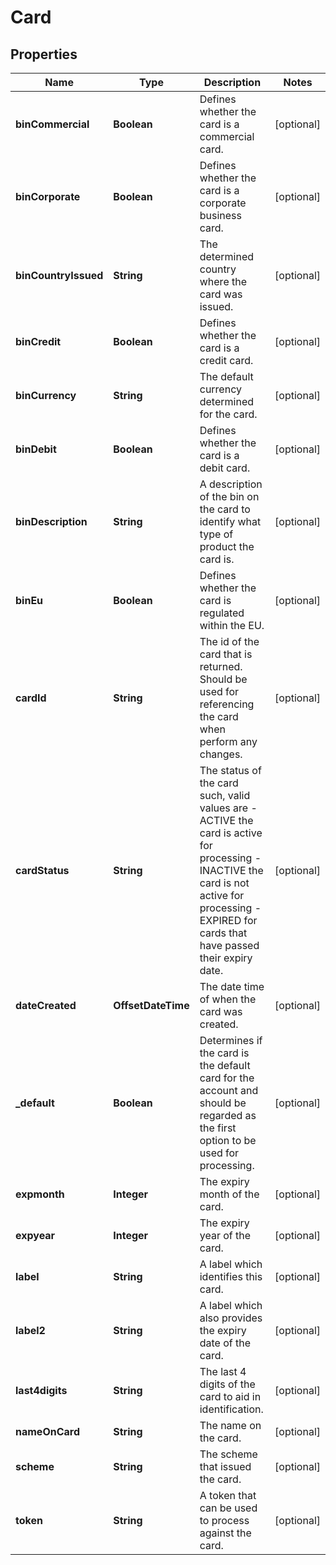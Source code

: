 

# Card


## Properties

Name | Type | Description | Notes
------------ | ------------- | ------------- | -------------
**binCommercial** | **Boolean** | Defines whether the card is a commercial card. |  [optional]
**binCorporate** | **Boolean** | Defines whether the card is a corporate business card. |  [optional]
**binCountryIssued** | **String** | The determined country where the card was issued. |  [optional]
**binCredit** | **Boolean** | Defines whether the card is a credit card. |  [optional]
**binCurrency** | **String** | The default currency determined for the card. |  [optional]
**binDebit** | **Boolean** | Defines whether the card is a debit card. |  [optional]
**binDescription** | **String** | A description of the bin on the card to identify what type of product the card is. |  [optional]
**binEu** | **Boolean** | Defines whether the card is regulated within the EU. |  [optional]
**cardId** | **String** | The id of the card that is returned. Should be used for referencing the card when perform any changes. |  [optional]
**cardStatus** | **String** | The status of the card such, valid values are   - ACTIVE the card is active for processing   - INACTIVE the card is not active for processing   - EXPIRED for cards that have passed their expiry date.  |  [optional]
**dateCreated** | **OffsetDateTime** | The date time of when the card was created. |  [optional]
**_default** | **Boolean** | Determines if the card is the default card for the account and should be regarded as the first option to be used for processing. |  [optional]
**expmonth** | **Integer** | The expiry month of the card. |  [optional]
**expyear** | **Integer** | The expiry year of the card. |  [optional]
**label** | **String** | A label which identifies this card. |  [optional]
**label2** | **String** | A label which also provides the expiry date of the card. |  [optional]
**last4digits** | **String** | The last 4 digits of the card to aid in identification. |  [optional]
**nameOnCard** | **String** | The name on the card. |  [optional]
**scheme** | **String** | The scheme that issued the card. |  [optional]
**token** | **String** | A token that can be used to process against the card. |  [optional]



